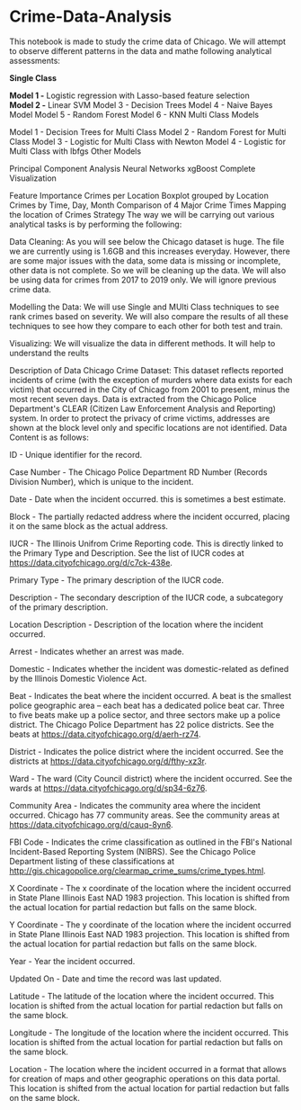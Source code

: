 # Crime-Data-Analysis
This notebook is made to study the crime data of Chicago.
We will attempt to observe different patterns in the data and mathe following analytical assessments:

**Single Class**

**Model 1 -** Logistic regression with Lasso-based feature selection<br>
**Model 2 -** Linear SVM
Model 3 - Decision Trees
Model 4 - Naive Bayes Model
Model 5 - Random Forest
Model 6 - KNN
Multi Class Models

Model 1 - Decision Trees for Multi Class
Model 2 - Random Forest for Multi Class
Model 3 - Logistic for Multi Class with Newton
Model 4 - Logistic for Multi Class with lbfgs
Other Models

Principal Component Analysis
Neural Networks
xgBoost
Complete Visualization

Feature Importance
Crimes per Location
Boxplot grouped by Location
Crimes by Time, Day, Month
Comparison of 4 Major Crime Times
Mapping the location of Crimes
Strategy
The way we will be carrying out various analytical tasks is by performing the following:

Data Cleaning: As you will see below the Chicago dataset is huge. The file we are currently using is 1.6GB and this increases everyday. However, there are some major issues with the data, some data is missing or incomplete, other data is not complete. So we will be cleaning up the data. We will also be using data for crimes from 2017 to 2019 only. We will ignore previous crime data.

Modelling the Data: We will use Single and MUlti Class techniques to see rank crimes based on severity. We will also compare the results of all these techniques to see how they compare to each other for both test and train.

Visualizing: We will visualize the data in different methods. It will help to understand the reults

Description of Data
Chicago Crime Dataset: This dataset reflects reported incidents of crime (with the exception of murders where data exists for each victim) that occurred in the City of Chicago from 2001 to present, minus the most recent seven days. Data is extracted from the Chicago Police Department's CLEAR (Citizen Law Enforcement Analysis and Reporting) system. In order to protect the privacy of crime victims, addresses are shown at the block level only and specific locations are not identified. Data Content is as follows:

ID - Unique identifier for the record.

Case Number - The Chicago Police Department RD Number (Records Division Number), which is unique to the incident.

Date - Date when the incident occurred. this is sometimes a best estimate.

Block - The partially redacted address where the incident occurred, placing it on the same block as the actual address.

IUCR - The Illinois Unifrom Crime Reporting code. This is directly linked to the Primary Type and Description. See the list of IUCR codes at https://data.cityofchicago.org/d/c7ck-438e.

Primary Type - The primary description of the IUCR code.

Description - The secondary description of the IUCR code, a subcategory of the primary description.

Location Description - Description of the location where the incident occurred.

Arrest - Indicates whether an arrest was made.

Domestic - Indicates whether the incident was domestic-related as defined by the Illinois Domestic Violence Act.

Beat - Indicates the beat where the incident occurred. A beat is the smallest police geographic area – each beat has a dedicated police beat car. Three to five beats make up a police sector, and three sectors make up a police district. The Chicago Police Department has 22 police districts. See the beats at https://data.cityofchicago.org/d/aerh-rz74.

District - Indicates the police district where the incident occurred. See the districts at https://data.cityofchicago.org/d/fthy-xz3r.

Ward - The ward (City Council district) where the incident occurred. See the wards at https://data.cityofchicago.org/d/sp34-6z76.

Community Area - Indicates the community area where the incident occurred. Chicago has 77 community areas. See the community areas at https://data.cityofchicago.org/d/cauq-8yn6.

FBI Code - Indicates the crime classification as outlined in the FBI's National Incident-Based Reporting System (NIBRS). See the Chicago Police Department listing of these classifications at http://gis.chicagopolice.org/clearmap_crime_sums/crime_types.html.

X Coordinate - The x coordinate of the location where the incident occurred in State Plane Illinois East NAD 1983 projection. This location is shifted from the actual location for partial redaction but falls on the same block.

Y Coordinate - The y coordinate of the location where the incident occurred in State Plane Illinois East NAD 1983 projection. This location is shifted from the actual location for partial redaction but falls on the same block.

Year - Year the incident occurred.

Updated On - Date and time the record was last updated.

Latitude - The latitude of the location where the incident occurred. This location is shifted from the actual location for partial redaction but falls on the same block.

Longitude - The longitude of the location where the incident occurred. This location is shifted from the actual location for partial redaction but falls on the same block.

Location - The location where the incident occurred in a format that allows for creation of maps and other geographic operations on this data portal. This location is shifted from the actual location for partial redaction but falls on the same block.
